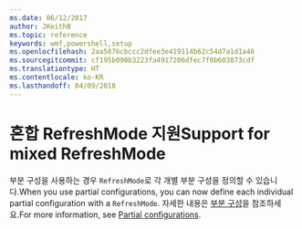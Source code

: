 ```yaml
---
ms.date: 06/12/2017
author: JKeithB
ms.topic: reference
keywords: wmf,powershell,setup
ms.openlocfilehash: 2aa587bcbccc2dfee3e419114b62c54d7a1d1a46
ms.sourcegitcommit: cf195b090b3223fa4917206dfec7f0b603873cdf
ms.translationtype: HT
ms.contentlocale: ko-KR
ms.lasthandoff: 04/09/2018
---
```

# <a name="support-for-mixed-refreshmode"></a><span data-ttu-id="0ab64-102">혼합 RefreshMode 지원</span><span class="sxs-lookup"><span data-stu-id="0ab64-102">Support for mixed RefreshMode</span></span>

<span data-ttu-id="0ab64-103">부분 구성을 사용하는 경우 `RefreshMode`로 각 개별 부분 구성을 정의할 수 있습니다.</span><span class="sxs-lookup"><span data-stu-id="0ab64-103">When you use partial configurations, you can now define each individual partial configuration with a `RefreshMode`.</span></span>
<span data-ttu-id="0ab64-104">자세한 내용은 [부분 구성](https://msdn.microsoft.com/powershell/dsc/partialconfigs)을 참조하세요.</span><span class="sxs-lookup"><span data-stu-id="0ab64-104">For more information, see [Partial configurations](https://msdn.microsoft.com/powershell/dsc/partialconfigs).</span></span>